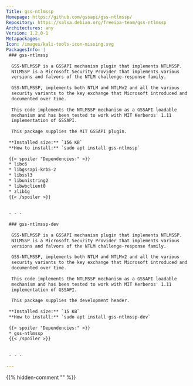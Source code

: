 ```yaml
---
Title: gss-ntlmssp
Homepage: https://github.com/gssapi/gss-ntlmssp/
Repository: https://salsa.debian.org/freeipa-team/gss-ntlmssp
Architectures: any
Version: 1.2.0-1
Metapackages: 
Icon: /images/kali-tools-icon-missing.svg
PackagesInfo: |
 ### gss-ntlmssp
 
  GSS-NTLMSSP is a GSSAPI mechanism plugin that implements NTLMSSP.
  NTLMSSP is a Microsoft Security Provider that implements various
  versions and falvors of the NTLM challenge-response family.
   
  GSS-NTLMSSP, implements both NTLM and NTLMv2 and all the various
  security variants to the key exchange that Microsoft introduced and
  documented over time.
   
  This code implements the NTLMSSP mechanism as a GSSAPI loadable
  mechanism and has been tested to work with MIT Kerberos' 1.11
  implementation of GSSAPI.
   
  This package supplies the MIT GSSAPI plugin.
 
 **Installed size:** `156 KB`  
 **How to install:** `sudo apt install gss-ntlmssp`  
 
 {{< spoiler "Dependencies:" >}}
 * libc6 
 * libgssapi-krb5-2 
 * libssl3 
 * libunistring2 
 * libwbclient0 
 * zlib1g 
 {{< /spoiler >}}
 
 
 - - -
 
 ### gss-ntlmssp-dev
 
  GSS-NTLMSSP is a GSSAPI mechanism plugin that implements NTLMSSP.
  NTLMSSP is a Microsoft Security Provider that implements various
  versions and falvors of the NTLM challenge-response family.
   
  GSS-NTLMSSP, implements both NTLM and NTLMv2 and all the various
  security variants to the key exchange that Microsoft introduced and
  documented over time.
   
  This code implements the NTLMSSP mechanism as a GSSAPI loadable
  mechanism and has been tested to work with MIT Kerberos' 1.11
  implementation of GSSAPI.
   
  This package supplies the development header.
 
 **Installed size:** `15 KB`  
 **How to install:** `sudo apt install gss-ntlmssp-dev`  
 
 {{< spoiler "Dependencies:" >}}
 * gss-ntlmssp 
 {{< /spoiler >}}
 
 
 - - -
 
---
```

{{% hidden-comment "<!--Do not edit anything above this line-->" %}}
